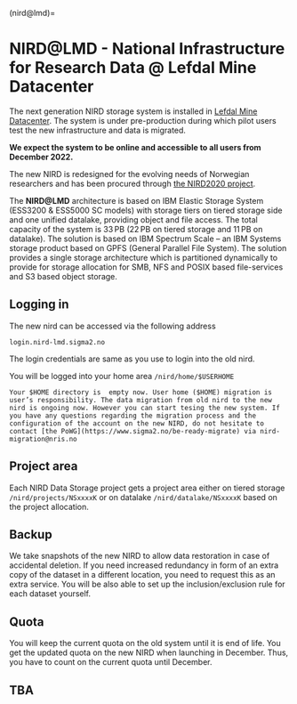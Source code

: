 (nird@lmd)=


# NIRD@LMD - National Infrastructure for Research Data @ Lefdal Mine Datacenter

The next generation NIRD storage system is installed in [Lefdal Mine Datacenter](https://www.sigma2.no/data-centre-facility). The system is under pre-production during which pilot users test the new infrastructure and data is migrated. 

**We expect the system to be online and accessible to all users from December 2022.**

The new NIRD  is redesigned for the evolving needs of Norwegian researchers and has been procured through [the NIRD2020 project](https://www.sigma2.no/procurement-project-nird2020).


The **NIRD@LMD** architecture is based on IBM Elastic Storage System (ESS3200 & ESS5000 SC models) with storage tiers on tiered storage side and one unified datalake, providing object and file access. The total capacity of the system is 33 PB (22 PB on tiered storage and 11 PB on datalake).
The solution is based on IBM Spectrum Scale – an IBM Systems storage product based on GPFS (General Parallel File System). The solution provides a single storage architecture which is partitioned dynamically to provide for storage allocation for SMB, NFS and POSIX based file-services and S3 based object storage.


## Logging in 

The new nird can be accessed via the following address

```console
login.nird-lmd.sigma2.no
```

The login credentials are same as you use to login into the old nird.

You will be logged into your home area `/nird/home/$USERHOME`

```{note}
Your $HOME directory is  empty now. User home ($HOME) migration is user’s responsibility. The data migration from old nird to the new nird is ongoing now. However you can start tesing the new system. If you have any questions regarding the migration process and the configuration of the account on the new NIRD, do not hesitate to contact [the PoWG](https://www.sigma2.no/be-ready-migrate) via nird-migration@nris.no
```

## Project area

Each NIRD Data Storage project gets a project area either on tiered storage `/nird/projects/NSxxxxK` or on datalake `/nird/datalake/NSxxxxK` based on the project allocation.


## Backup

We take snapshots of the new NIRD to allow data restoration in case of accidental deletion. If you need increased redundancy in form of an extra copy of the dataset in a different location, you need to request this as an extra service. You will be also able to set up the inclusion/exclusion rule for each dataset yourself. 

## Quota 

You will keep the current quota on the old system until it is end of life. You get the updated quota on the new NIRD when launching in December. Thus, you have to count on the current quota until December.   


## TBA
